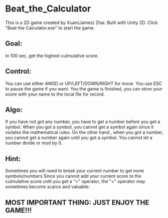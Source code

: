 # Beat_the_Calculator



This is a 2D game created by Xuan(James) Zhai.
Built with Unity 2D.
Click "Beat the Calculator.exe" to start the game.

## Goal:
In 100 sec, get the highest culmulative score.

## Control: 
You can use either AWSD or UP/LEFT/DOWN/RIGHT for move.
You use ESC to pause the game if you want.
You the game is finished, you can store your score with your name to the local file for record.

## Algo:
If you have not got any number, you have to get a number before you get a symbol.
When you got a symbol, you cannot get a symbol again since it violates the mathematical rules.
On the other hand , when you got a number, you cannot get a number again until you got a symbol.
You cannot let a number divide or mod by 0.

## Hint:
Sometimes you will need to break your current number to get more symbols/numbers
Since you cannot add your current score to the culmulative score until you get a "=" operator, the "=" operator may
sometimes become scarce and valuable.

## MOST IMPORTANT THING: JUST ENJOY THE GAME!!!